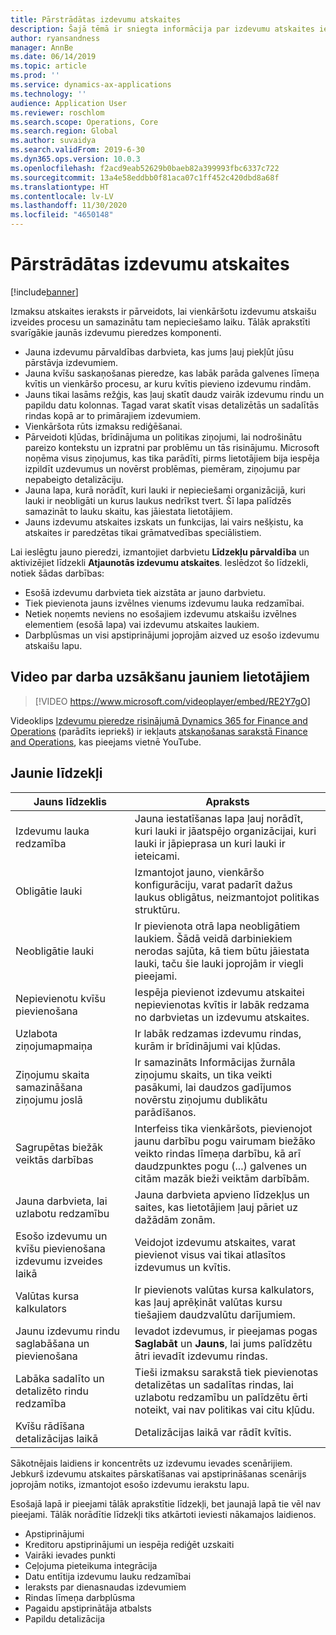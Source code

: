 ```yaml
---
title: Pārstrādātas izdevumu atskaites
description: Šajā tēmā ir sniegta informācija par izdevumu atskaites ieraksta pārveidoto un uzlaboto pieredzi risinājumā Microsoft Dynamics 365 Finance. Jaunā pieredze vienkāršo izdevumu atskaišu izpildīšanas procesu un samazina nepieciešamo laiku.
author: ryansandness
manager: AnnBe
ms.date: 06/14/2019
ms.topic: article
ms.prod: ''
ms.service: dynamics-ax-applications
ms.technology: ''
audience: Application User
ms.reviewer: roschlom
ms.search.scope: Operations, Core
ms.search.region: Global
ms.author: suvaidya
ms.search.validFrom: 2019-6-30
ms.dyn365.ops.version: 10.0.3
ms.openlocfilehash: f2acd9eab52629b0baeb82a399993fbc6337c722
ms.sourcegitcommit: 13a4e58eddbb0f81aca07c1ff452c420dbd8a68f
ms.translationtype: HT
ms.contentlocale: lv-LV
ms.lasthandoff: 11/30/2020
ms.locfileid: "4650148"
---
```

# <a name="redesigned-expense-reports"></a>Pārstrādātas izdevumu atskaites
[!include[banner](../includes/banner.md)]

Izmaksu atskaites ieraksts ir pārveidots, lai vienkāršotu izdevumu atskaišu izveides procesu un samazinātu tam nepieciešamo laiku. Tālāk aprakstīti svarīgākie jaunās izdevumu pieredzes komponenti.

- Jauna izdevumu pārvaldības darbvieta, kas jums ļauj piekļūt jūsu pārstāvja izdevumiem.
- Jauna kvīšu saskaņošanas pieredze, kas labāk parāda galvenes līmeņa kvītis un vienkāršo procesu, ar kuru kvītis pievieno izdevumu rindām.
- Jauns tikai lasāms režģis, kas ļauj skatīt daudz vairāk izdevumu rindu un papildu datu kolonnas. Tagad varat skatīt visas detalizētās un sadalītās rindas kopā ar to primārajiem izdevumiem.
- Vienkāršota rūts izmaksu rediģēšanai.
- Pārveidoti kļūdas, brīdinājuma un politikas ziņojumi, lai nodrošinātu pareizo kontekstu un izpratni par problēmu un tās risinājumu. Microsoft noņēma visus ziņojumus, kas tika parādīti, pirms lietotājiem bija iespēja izpildīt uzdevumus un novērst problēmas, piemēram, ziņojumu par nepabeigto detalizāciju.
- Jauna lapa, kurā norādīt, kuri lauki ir nepieciešami organizācijā, kuri lauki ir neobligāti un kurus laukus nedrīkst tvert. Šī lapa palīdzēs samazināt to lauku skaitu, kas jāiestata lietotājiem.
- Jauns izdevumu atskaites izskats un funkcijas, lai vairs nešķistu, ka atskaites ir paredzētas tikai grāmatvedības speciālistiem.

Lai ieslēgtu jauno pieredzi, izmantojiet darbvietu **Līdzekļu pārvaldība** un aktivizējiet līdzekli **Atjaunotās izdevumu atskaites**. Ieslēdzot šo līdzekli, notiek šādas darbības:

- Esošā izdevumu darbvieta tiek aizstāta ar jauno darbvietu.
- Tiek pievienota jauns izvēlnes vienums izdevumu lauka redzamībai.
- Netiek noņemts neviens no esošajiem izdevumu atskaišu izvēlnes elementiem (esošā lapa) vai izdevumu atskaites laukiem.
- Darbplūsmas un visi apstiprinājumi joprojām aizved uz esošo izdevumu atskaišu lapu.

## <a name="getting-started-video-for-new-users"></a>Video par darba uzsākšanu jauniem lietotājiem

> [!VIDEO https://www.microsoft.com/videoplayer/embed/RE2Y7gO]

Videoklips [Izdevumu pieredze risinājumā Dynamics 365 for Finance and Operations](https://youtu.be/Ocy-MsTvEE0) (parādīts iepriekš) ir iekļauts [atskaņošanas sarakstā Finance and Operations](https://www.youtube.com/playlist?list=PLcakwueIHoT_SYfIaPGoOhloFoCXiUSyW), kas pieejams vietnē YouTube.

## <a name="new-features"></a>Jaunie līdzekļi

| Jauns līdzeklis | Apraksts |
|---|----|
| Izdevumu lauka redzamība | Jauna iestatīšanas lapa ļauj norādīt, kuri lauki ir jāatspējo organizācijai, kuri lauki ir jāpieprasa un kuri lauki ir ieteicami. |
| Obligātie lauki | Izmantojot jauno, vienkāršo konfigurāciju, varat padarīt dažus laukus obligātus, neizmantojot politikas struktūru. |
| Neobligātie lauki | Ir pievienota otrā lapa neobligātiem laukiem. Šādā veidā darbiniekiem nerodas sajūta, kā tiem būtu jāiestata lauki, taču šie lauki joprojām ir viegli pieejami. |
| Nepievienotu kvīšu pievienošana | Iespēja pievienot izdevumu atskaitei nepievienotas kvītis ir labāk redzama no darbvietas un izdevumu atskaites. |
| Uzlabota ziņojumapmaiņa | Ir labāk redzamas izdevumu rindas, kurām ir brīdinājumi vai kļūdas. |
| Ziņojumu skaita samazināšana ziņojumu joslā| Ir samazināts Informācijas žurnāla ziņojumu skaits, un tika veikti pasākumi, lai daudzos gadījumos novērstu ziņojumu dublikātu parādīšanos. |
| Sagrupētas biežāk veiktās darbības | Interfeiss tika vienkāršots, pievienojot jaunu darbību pogu vairumam biežāko veikto rindas līmeņa darbību, kā arī daudzpunktes pogu (...) galvenes un citām mazāk bieži veiktām darbībām. |
| Jauna darbvieta, lai uzlabotu redzamību | Jauna darbvieta apvieno līdzekļus un saites, kas lietotājiem ļauj pāriet uz dažādām zonām. |
| Esošo izdevumu un kvīšu pievienošana izdevumu izveides laikā | Veidojot izdevumu atskaites, varat pievienot visus vai tikai atlasītos izdevumus un kvītis. |
| Valūtas kursa kalkulators | Ir pievienots valūtas kursa kalkulators, kas ļauj aprēķināt valūtas kursu tiešajiem daudzvalūtu darījumiem. |
| Jaunu izdevumu rindu saglabāšana un pievienošana | Ievadot izdevumus, ir pieejamas pogas **Saglabāt** un **Jauns**, lai jums palīdzētu ātri ievadīt izdevumu rindas. |
| Labāka sadalīto un detalizēto rindu redzamība | Tieši izmaksu sarakstā tiek pievienotas detalizētas un sadalītas rindas, lai uzlabotu redzamību un palīdzētu ērti noteikt, vai nav politikas vai citu kļūdu. |
| Kvīšu rādīšana detalizācijas laikā | Detalizācijas laikā var rādīt kvītis. |

Sākotnējais laidiens ir koncentrēts uz izdevumu ievades scenārijiem. Jebkurš izdevumu atskaites pārskatīšanas vai apstiprināšanas scenārijs joprojām notiks, izmantojot esošo izdevumu ierakstu lapu.

Esošajā lapā ir pieejami tālāk aprakstītie līdzekļi, bet jaunajā lapā tie vēl nav pieejami. Tālāk norādītie līdzekļi tiks atkārtoti ieviesti nākamajos laidienos.

- Apstiprinājumi
- Kreditoru apstiprinājumi un iespēja rediģēt uzskaiti
- Vairāki ievades punkti
- Ceļojuma pieteikuma integrācija
- Datu entītija izdevumu lauku redzamībai
- Ieraksts par dienasnaudas izdevumiem
- Rindas līmeņa darbplūsma
- Pagaidu apstiprinātāja atbalsts
- Papildu detalizācija
